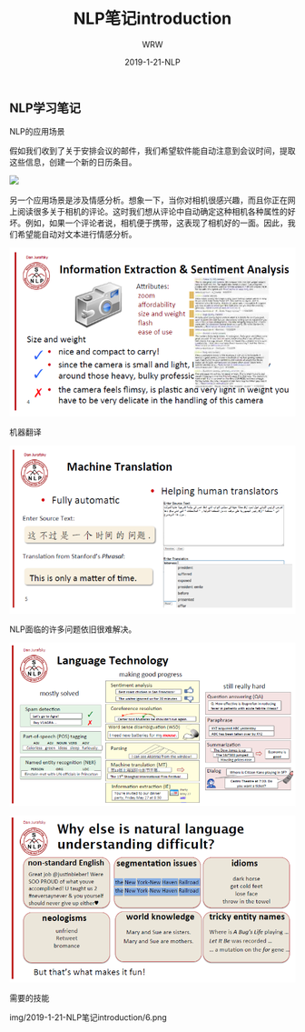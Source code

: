 ﻿---
layout:     post
title:      NLP笔记introduction
subtitle:   
date:       2019-1-21-NLP
author:     WRW
header-img: img/post-bg-cook.jpg
catalog: true
tags:
    - NLP
---


## NLP学习笔记

NLP的应用场景

假如我们收到了关于安排会议的邮件，我们希望软件能自动注意到会议时间，提取这些信息，创建一个新的日历条目。

![](https://ObliviousToZero.github.io/img/2019-1-21-NLP笔记introduction/1.png)

另一个应用场景是涉及情感分析。想象一下，当你对相机很感兴趣，而且你正在网上阅读很多关于相机的评论。这时我们想从评论中自动确定这种相机各种属性的好坏。例如，如果一个评论者说，相机便于携带，这表现了相机好的一面。因此，我们希望能自动对文本进行情感分析。

![](img/2019-1-21-NLP笔记introduction/2.png)

机器翻译

![](img/2019-1-21-NLP笔记introduction/3.png)

NLP面临的许多问题依旧很难解决。

![](img/2019-1-21-NLP笔记introduction/4.png)

![](img/2019-1-21-NLP笔记introduction/5.png)

需要的技能

img/2019-1-21-NLP笔记introduction/6.png
